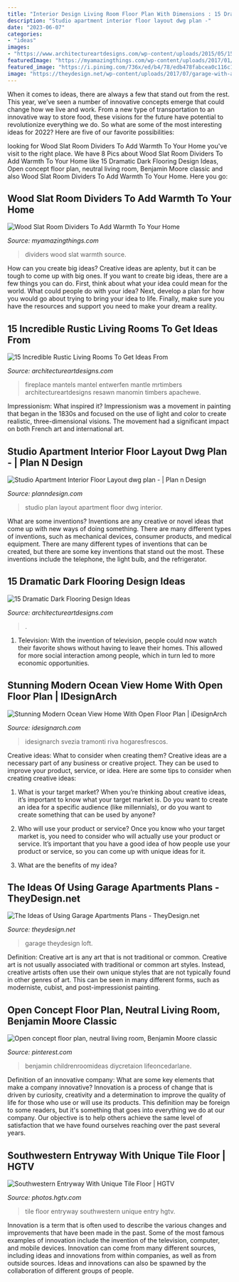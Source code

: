 ```yaml
---
title: "Interior Design Living Room Floor Plan With Dimensions : 15 Dramatic Dark Flooring Design Ideas"
description: "Studio apartment interior floor layout dwg plan -"
date: "2023-06-07"
categories:
- "ideas"
images:
- "https://www.architectureartdesigns.com/wp-content/uploads/2015/05/15-Incredible-Rustic-Living-Rooms-To-Get-Ideas-From-14.jpg"
featuredImage: "https://myamazingthings.com/wp-content/uploads/2017/01/Vivienda-Ciudad-de-las-Artes-768x1024.jpg"
featured_image: "https://i.pinimg.com/736x/ed/b4/78/edb478fabcea0c116c1fd79f68ac6044.jpg"
image: "https://theydesign.net/wp-content/uploads/2017/07/garage-with-apartment-plans-theydesign-throughout-garage-apartments-plans-the-ideas-of-using-garage-apartments-plans.jpg"
---
```



When it comes to ideas, there are always a few that stand out from the rest. This year, we’ve seen a number of innovative concepts emerge that could change how we live and work. From a new type of transportation to an innovative way to store food, these visions for the future have potential to revolutionize everything we do. So what are some of the most interesting ideas for 2022? Here are five of our favorite possibilities:

	

		
looking for Wood Slat Room Dividers To Add Warmth To Your Home you've visit to the right place. We have 8 Pics about Wood Slat Room Dividers To Add Warmth To Your Home like 15 Dramatic Dark Flooring Design Ideas, Open concept floor plan, neutral living room, Benjamin Moore classic and also Wood Slat Room Dividers To Add Warmth To Your Home. Here you go:
		
    
## Wood Slat Room Dividers To Add Warmth To Your Home

<img loading=lazy src="https://myamazingthings.com/wp-content/uploads/2017/01/Vivienda-Ciudad-de-las-Artes-768x1024.jpg" onerror="this.onerror=null;this.src='https://tse1.mm.bing.net/th?id=OIP.vc9Zzauld529bwmYWsZIXgHaJ4&amp;pid=15.1';" alt="Wood Slat Room Dividers To Add Warmth To Your Home">

_Source: myamazingthings.com_

>dividers wood slat warmth source. 

	

How can you create big ideas?
Creative ideas are aplenty, but it can be tough to come up with big ones. If you want to create big ideas, there are a few things you can do. First, think about what your idea could mean for the world. What could people do with your idea? Next, develop a plan for how you would go about trying to bring your idea to life. Finally, make sure you have the resources and support you need to make your dream a reality.

    
## 15 Incredible Rustic Living Rooms To Get Ideas From

<img loading=lazy src="https://www.architectureartdesigns.com/wp-content/uploads/2015/05/15-Incredible-Rustic-Living-Rooms-To-Get-Ideas-From-14.jpg" onerror="this.onerror=null;this.src='https://tse1.mm.bing.net/th?id=OIP.df5fH67hwfWtMaGLGx3sRAHaFS&amp;pid=15.1';" alt="15 Incredible Rustic Living Rooms To Get Ideas From">

_Source: architectureartdesigns.com_

>fireplace mantels mantel entwerfen mantle mrtimbers architectureartdesigns resawn manomin timbers apachewe. 

	

Impressionism: What inspired it?
Impressionism was a movement in painting that began in the 1830s and focused on the use of light and color to create realistic, three-dimensional visions. The movement had a significant impact on both French art and international art.

    
## Studio Apartment Interior Floor Layout Dwg Plan - | Plan N Design

<img loading=lazy src="https://www.planndesign.com/sites/default/files/styles/1200x620/public/2019/04/studio-apartment-interior-floor-layout-dwg-plan.jpg?itok=TQZQht5D" onerror="this.onerror=null;this.src='https://tse1.mm.bing.net/th?id=OIP.MycV69o9MBVmH_ojlXjlWQHaD0&amp;pid=15.1';" alt="Studio Apartment Interior Floor Layout dwg plan - | Plan n Design">

_Source: planndesign.com_

>studio plan layout apartment floor dwg interior. 

	

What are some inventions?
Inventions are any creative or novel ideas that come up with new ways of doing something. There are many different types of inventions, such as mechanical devices, consumer products, and medical equipment. 
There are many different types of inventions that can be created, but there are some key inventions that stand out the most. These inventions include the telephone, the light bulb, and the refrigerator.

    
## 15 Dramatic Dark Flooring Design Ideas

<img loading=lazy src="https://www.architectureartdesigns.com/wp-content/uploads/2015/03/141-1024x682.jpg" onerror="this.onerror=null;this.src='https://tse1.mm.bing.net/th?id=OIP.utPgSFx_97c3IAFpYt37SgHaE7&amp;pid=15.1';" alt="15 Dramatic Dark Flooring Design Ideas">

_Source: architectureartdesigns.com_

>. 

	

1. Television: With the invention of television, people could now watch their favorite shows without having to leave their homes. This allowed for more social interaction among people, which in turn led to more economic opportunities.

    
## Stunning Modern Ocean View Home With Open Floor Plan | IDesignArch

<img loading=lazy src="https://www.idesignarch.com/wp-content/uploads/Modern-Ocean-View-Home-Sweden_6.jpg" onerror="this.onerror=null;this.src='https://tse1.mm.bing.net/th?id=OIP.b9tWulvE0k1Mz3pqjcPjmAHaD_&amp;pid=15.1';" alt="Stunning Modern Ocean View Home With Open Floor Plan | iDesignArch">

_Source: idesignarch.com_

>idesignarch svezia tramonti riva hogaresfrescos. 

	

Creative ideas: What to consider when creating them?
Creative ideas are a necessary part of any business or creative project. They can be used to improve your product, service, or idea. Here are some tips to consider when creating creative ideas:
1. What is your target market? When you’re thinking about creative ideas, it’s important to know what your target market is. Do you want to create an idea for a specific audience (like millennials), or do you want to create something that can be used by anyone?

2. Who will use your product or service? Once you know who your target market is, you need to consider who will actually use your product or service. It’s important that you have a good idea of how people use your product or service, so you can come up with unique ideas for it.

3. What are the benefits of my idea?

    
## The Ideas Of Using Garage Apartments Plans - TheyDesign.net

<img loading=lazy src="https://theydesign.net/wp-content/uploads/2017/07/garage-with-apartment-plans-theydesign-throughout-garage-apartments-plans-the-ideas-of-using-garage-apartments-plans.jpg" onerror="this.onerror=null;this.src='https://tse3.mm.bing.net/th?id=OIP._q8RwCp0XDLECLsYh3V07wHaEK&amp;pid=15.1';" alt="The Ideas of Using Garage Apartments Plans - TheyDesign.net">

_Source: theydesign.net_

>garage theydesign loft. 

	

Definition: Creative art is any art that is not traditional or common.
Creative art is not usually associated with traditional or common art styles. Instead, creative artists often use their own unique styles that are not typically found in other genres of art. This can be seen in many different forms, such as moderniste, cubist, and post-impressionist painting.

    
## Open Concept Floor Plan, Neutral Living Room, Benjamin Moore Classic

<img loading=lazy src="https://i.pinimg.com/736x/ed/b4/78/edb478fabcea0c116c1fd79f68ac6044.jpg" onerror="this.onerror=null;this.src='https://tse1.mm.bing.net/th?id=OIP.x8ratLGGFAH91HB6Fh-0XQHaJ4&amp;pid=15.1';" alt="Open concept floor plan, neutral living room, Benjamin Moore classic">

_Source: pinterest.com_

>benjamin childrenroomideas diycretaion lifeoncedarlane. 

	

Definition of an innovative company: What are some key elements that make a company innovative?
Innovation is a process of change that is driven by curiosity, creativity and a determination to improve the quality of life for those who use or will use its products. This definition may be foreign to some readers, but it's something that goes into everything we do at our company. Our objective is to help others achieve the same level of satisfaction that we have found ourselves reaching over the past several years.

    
## Southwestern Entryway With Unique Tile Floor | HGTV

<img loading=lazy src="https://hgtvhome.sndimg.com/content/dam/images/hgtv/fullset/2013/2/19/3/DesignLens_tile-floor-entry_s3x4.jpg.rend.hgtvcom.966.1288.suffix/1400976314777.jpeg" onerror="this.onerror=null;this.src='https://tse4.mm.bing.net/th?id=OIP.x0p2GkNV8Rk4uhveN15ErQHaJ4&amp;pid=15.1';" alt="Southwestern Entryway With Unique Tile Floor | HGTV">

_Source: photos.hgtv.com_

>tile floor entryway southwestern unique entry hgtv. 

	

Innovation is a term that is often used to describe the various changes and improvements that have been made in the past. Some of the most famous examples of innovation include the invention of the television, computer, and mobile devices. Innovation can come from many different sources, including ideas and innovations from within companies, as well as from outside sources. Ideas and innovations can also be spawned by the collaboration of different groups of people.

